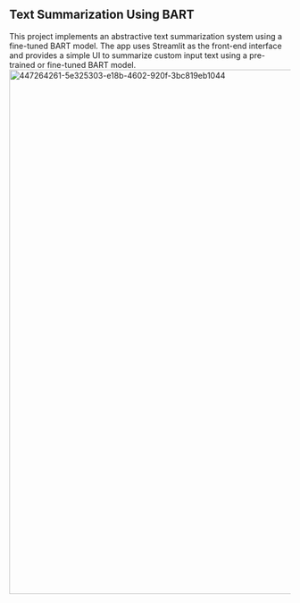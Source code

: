 ## Text Summarization Using BART
This project implements an abstractive text summarization system using a fine-tuned BART model. The app uses Streamlit as the front-end interface and provides a simple UI to summarize custom input text using a pre-trained or fine-tuned BART model.
<img width="2485" height="938" alt="447264261-5e325303-e18b-4602-920f-3bc819eb1044" src="https://github.com/user-attachments/assets/8184d032-acd5-4c5c-b849-ceab754406d6" />
